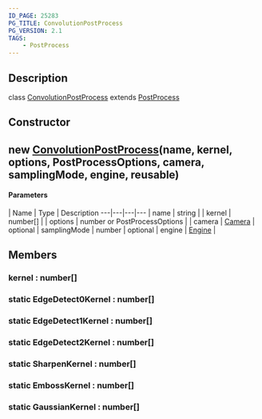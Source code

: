 ```yaml
---
ID_PAGE: 25283
PG_TITLE: ConvolutionPostProcess
PG_VERSION: 2.1
TAGS:
    - PostProcess
---
```

## Description

class [ConvolutionPostProcess](/classes/3.1/ConvolutionPostProcess) extends [PostProcess](/classes/3.1/PostProcess)



## Constructor

## new [ConvolutionPostProcess](/classes/3.1/ConvolutionPostProcess)(name, kernel, options, PostProcessOptions, camera, samplingMode, engine, reusable)



#### Parameters
 | Name | Type | Description
---|---|---|---
 | name | string | 
 | kernel | number[] | 
 | options | number or PostProcessOptions | 
 | camera | [Camera](/classes/3.1/Camera) | 
optional | samplingMode | number | 
optional | engine | [Engine](/classes/3.1/Engine) | 
## Members

### kernel : number[]


### static EdgeDetect0Kernel : number[]


### static EdgeDetect1Kernel : number[]


### static EdgeDetect2Kernel : number[]


### static SharpenKernel : number[]


### static EmbossKernel : number[]


### static GaussianKernel : number[]


